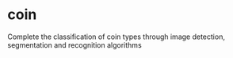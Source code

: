 # coin
Complete the classification of coin types through image detection, segmentation and recognition algorithms
